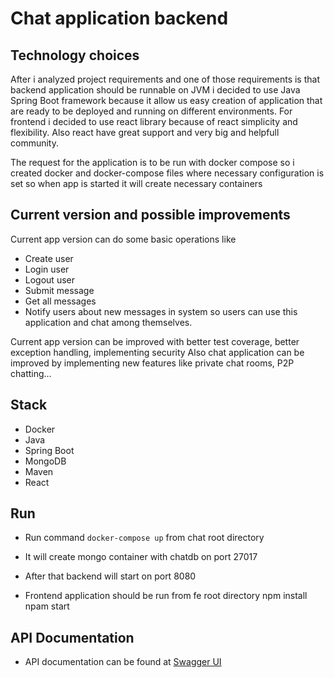 # Chat application backend
## Technology choices
   After i analyzed project requirements and one of those requirements is that backend 
application should be runnable on JVM i decided to use Java Spring Boot framework because it
allow us easy creation of application that are ready to be deployed and running on different
environments.
   For frontend i decided to use react library because of react simplicity and flexibility. Also react have great
   support and very big and helpfull community.
   
   The request for the application is to be run with docker compose so i created docker and docker-compose files where 
 necessary configuration is set so when app is started it will create necessary containers
 
## Current version and possible improvements
Current app version can do some basic operations like
 - Create user
 - Login user
 - Logout user
 - Submit message
 - Get all messages
 - Notify users about new messages in system
so users can use this application and chat among themselves.

Current app version can be improved with better test coverage, better exception handling, implementing security 
Also chat application can be improved by implementing new features like private chat rooms, P2P chatting...  

## Stack
- Docker
- Java
- Spring Boot
- MongoDB
- Maven
- React

## Run
- Run command `docker-compose up` from chat root directory
- It will create mongo container with chatdb on port 27017
- After that backend will start on port 8080

- Frontend application should be run from fe root directory
  npm install
  npam start

## API Documentation
 - API documentation can be found at [Swagger UI](http://localhost:8080/swagger-ui.html)

    

